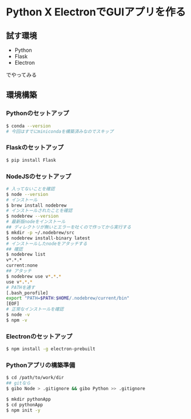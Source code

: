 # Python X ElectronでGUIアプリを作る
## 試す環境
- Python
- Flask
- Electron

でやってみる

## 環境構築
### Pythonのセットアップ
```bash
$ conda --version
# 今回はすでにminicondaを構築済みなのでスキップ
```

### Flaskのセットアップ
```bash
$ pip install Flask
```

### NodeJSのセットアップ
```bash
# 入ってないことを確認
$ node --version
# インストール
$ brew install nodebrew
# インストールされたことを確認
$ nodebrew --version
# 最新版nodeをインストール
## ディレクトリが無いとエラーを吐くので作ってから実行する
$ mkdir -p ~/.nodebrew/src
$ nodebrew install-binary latest
# インストールしたnodeをアタッチする
## 確認
$ nodebrew list
v*.*.*
current:none
## アタッチ
$ nodebrew use v*.*.*
use v*.*.*
# PATHを通す
[.bash_porofile]
export "PATH=$PATH:$HOME/.nodebrew/current/bin"
[EOF]
# 正常なインストールを確認
$ node -v
$ npm -v
```

### Electronのセットアップ
```bash
$ npm install -g electron-prebuilt
```

### Pythonアプリの構築準備
```bash
$ cd /path/to/work/dir
## gitなら
$ gibo Node > .gitignore && gibo Python >> .gitignore

$ mkdir pythonApp
$ cd pythonApp
$ npm init -y
```